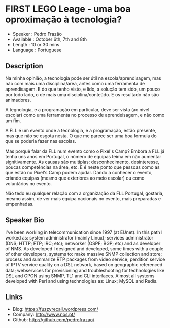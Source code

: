 FIRST LEGO Leage - uma boa oproximação à tecnologia?
========================

* Speaker   : Pedro Frazão
* Available : October 6th, 7th and 8th
* Length    : 10 or 30 mins
* Language  : Portuguese

Description
-----------

Na minha opinião, a tecnologia pode ser útil na escola/aprendisagem, mas não com mais uma disciplina/área, antes como uma ferramenta de aprendisagem.
E do que tenho visto, e lido, a solução tem sido, um pouco por todo lado, o de mais uma disciplina/conteúdo. E os resultado não são animadores.

A tegnologia, e a programação em particular, deve ser vista (ao nível escolar) como uma ferramenta no processo de aprendeisagem, e não como um fim.

A FLL é um evento onde a tecnologia, e a programação, estão presente, mas que não se esgota nesta. O que me parece ser uma boa formula do que se poderia fazer nas escolas.

Mas porquê falar da FLL num evento como o Pixel's Camp? Embora a FLL já tenha uns anos em Portugal, o número de equipas teima em não aumentar signitivamente. As causas são multiplas: desconhecimento, desinteresse, poucas competências na área, etc. E é neste ponto que pessoas como as que estão no Pixel's Camp podem ajudar. Dando a conhecer o evento, criando equipas (mesmo que exteriores ao meio escolar) ou como voluntários no evento.

Não tedo eu qualquer relação com a organização da FLL Portugal, gostaria, mesmo assim, de ver mais equipa nacionais no evento, mais preparadas e empenhadas.


Speaker Bio
-----------

I've been working in telecommunication since 1997 (at EUnet). In this
path I worked as: system administrator (mainly Linux); services
administrator (DNS; HTTP; FTP; IRC; etc); networker (OSPF; BGP; etc)
and as developer of NMS. As developed I designed and developed, some
times with a couple of other developers, systems to: make massive SNMP
collection and store; process and summarize RTP packages from video
service; perdition service of IPTV service quality on a DSL network,
based on geographic referenced data; webservices for provisioning and
troubleshooting for technologies like DSL and GPON using SNMP, TL1 and
CLI interfaces. Almost all systems developed with Perl and using
technologies as: Linux; MySQL and Redis.


Links
-----

* Blog: https://fuzzyrecall.wordpress.com/
* Company: http://www.nos.pt/
* Github: http://github.com/pedrofrazao/
